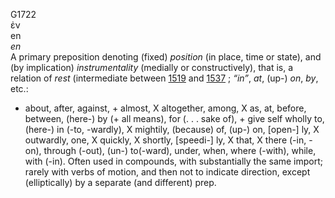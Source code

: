 G1722  
ἐν  
en  
*en*  
A primary preposition denoting (fixed) *position* (in place, time or
state), and (by implication) *instrumentality* (medially or
constructively), that is, a relation of *rest* (intermediate between
[1519](g1519) and [1537](g1537) ; *“in”*, *at*, (up-) *on*, *by*, etc.:
- about, after, against, + almost, X altogether, among, X as, at,
before, between, (here-) by (+ all means), for (. . . sake of), + give
self wholly to, (here-) in (-to, -wardly), X mightily, (because) of,
(up-) on, \[open-\] ly, X outwardly, one, X quickly, X shortly,
\[speedi-\] ly, X that, X there (-in, -on), through (-out), (un-)
to(-ward), under, when, where (-with), while, with (-in). Often used in
compounds, with substantially the same import; rarely with verbs of
motion, and then not to indicate direction, except (elliptically) by a
separate (and different) prep.  
